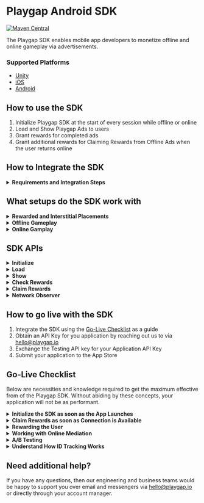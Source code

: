 # Playgap Android SDK

[![Maven Central](https://img.shields.io/maven-central/v/io.playgap/playgap-sdk.svg)](https://central.sonatype.com/artifact/io.playgap/playgap-sdk)

The Playgap SDK enables mobile app developers to monetize offline and online gameplay via advertisements.

### Supported Platforms

- [Unity](https://github.com/playgap/unity-plugin)
- [iOS](https://github.com/playgap/ios-sdk)
- [Android](https://github.com/playgap/android-sdk)

## How to use the SDK

1. Initialize Playgap SDK at the start of every session while offline or online
2. Load and Show Playgap Ads to users
3. Grant rewards for completed ads
4. Grant additional rewards for Claiming Rewards from Offline Ads when the user returns online

## How to Integrate the SDK

<details>
  <summary><b>Requirements and Integration Steps</b></summary>

## Requirements

| Platform | Minimum API Version | Minimum Gradle version|
|----------|---------------------|-----------------------|
| Android  | 21                  | 7.2                   |

## Integration
Playgap SDK is bundled together in an Android Archive (AAR) file that you can use as a dependency for an Android app module.
Unlike JAR files, AAR files can contain Android resources and a manifest file, which lets you bundle in shared resources like layouts and drawables in addition to Kotlin or Java classes and methods.

### Add public Maven distribution to Gradle
Playgap SDK is published on a public Maven distribution [Sonatype Maven Central](https://central.sonatype.com/).

You need to add the `mavenCentral()` maven artefact repository to your `settings.gradle` (if using Gradle version 7+).

```kotlin
dependencyResolutionManagement {
    repositories {
        mavenCentral()
    }
}
```

### Add AAR to Gradle
To add the AAR dependency to your project, import the latest version of the Playgap SDK AAR to your `build.gradle`.  
You're also encouraged to add the Android Advertising ID (AAID) dependency.

If you're using Kotlin DSL `kts`:
```kotlin
android {
    ...
}
dependencies {
    implementation ("io.playgap:playgap-sdk:latestVersion")
    implementation ("com.google.android.gms:play-services-ads-identifier:latestVersion")
}
```

Playgap SDK `latestVersion`: [![Maven Central](https://img.shields.io/maven-central/v/io.playgap/playgap-sdk.svg)](https://central.sonatype.com/artifact/io.playgap/playgap-sdk)  
You can get the `latestVersion` for Android Advertising ID (AAID) dependency on [Google Maven](https://maven.google.com/web/index.html#com.google.android.gms:play-services-ads-identifier).

### Android Manifest

In order for Playgap SDK to work correctly, you need to add the following permissions to your `AndroidManifest.xml`:

```xml
<!-- For getting the Android Advertising ID (AAID) where applicable -->
<uses-permission android:name="com.google.android.gms.permission.AD_ID" />
```

#### Permissions already present in the Playgap SDK's Android Manifest

Other permissions are already added within the Playgap SDK's `AndroidManifest.xml` and you DON'T need to add them explicitly as the manifests will be merged into a common one during build time:
```xml
<!-- For creating HTTP requests -->
<uses-permission android:name="android.permission.INTERNET" />
<!-- For monitoring network state, used for offline/online flow switching -->
<uses-permission android:name="android.permission.ACCESS_NETWORK_STATE" />
<!-- For monitoring network state, used for offline/online flow switching -->
<uses-permission android:name="android.permission.CHANGE_NETWORK_STATE" />
```

</details>

## What setups do the SDK work with <a name="how-to-use"></a>

<details>
  <summary><b>Rewarded and Interstitial Placements</b></summary>
    <p></p>

Playgap Ads can be showed for all ad scenarios (Rewarded and Interstitial) within your app. This includes examples such as:
- A user pressing a button offering 20 in-game currency to watch an ad
- An ad automatically shown after failing to complete a level

**The user must receive a Reward for viewing these ads.**

You can show Playgap Ads in both Rewarded Ad surfacing points and Interstitial Ad surfacing points within the same application. This would cover both cases of User-Initiated and Application-Initiated Ads.

The APIs and Configurable features offered by the SDK allow for the game to have full discretion over the manner in which ads are displayed to the user.

</details>
<details>
  <summary><b>Offline Gameplay</b></summary>
    <p></p>

During offline gameplay, the Playgap SDK can be used to Initialize the SDK, Load, and Show ads, and Check Rewards.

The SDK must be initialized at least once while connected to the internet first to be able to be used for offline sessions.

After this, ads can be shown offline to keep the experience consistent for users, and users should receive rewards for completed offline ads. Ads that complete fully offline are considered Unclaimed. If the user reconnects to the internet while the ad is playing, then the SDK will automatically shift to the Online Flow, and grant the reward as Claimed if the Appsheet is able to be presented during this flow.

Once the user returns to online gameplay, the application should present the user with a dialog to claim the Unclaimed rewards as soon as possible.

On this dialog, upon claiming the reward, the user will be presented with Appsheets associated with the ads that were watched offline. Playgap counts the rewards as Claimed after this Appsheet is dismissed.

It is imperative that the Appsheets are shown, as this is what is counted as a monetizeable event.

We recommend that this dialog is displayed via the Claim Rewards API as soon as the connection is re-established for a user with unclaimed rewards. The Claim Rewards sheet can be launched whenever the user is connected to the internet.

**The user should be rewarded for both completing ads while offline, as well as when they claim rewards while online.**

</details>

<details>
  <summary><b>Online Gamplay</b></summary>
    <p></p>

During online gameplay, the Playgap SDK can be used to Initialize the SDK, Load, and Show ads, and Check Rewards.

In comparison to the offline flow, online ads will display the Appsheet to the user during the flow. If the user loses connection before this point, then it will fallback to the Offline flow.

Ads which are able to display the Appsheet while the user is connected will have their rewards immediately counted as Claimed. Claimed rewards do not require the Claim Reward screen to later be shown while online.

</details>

## SDK APIs <a name="sdk-apis"></a>

<details>
  <summary><b>Initialize</b></summary>

### `PlaygapAds.initialize`

The Initialize API prepares the SDK for use during a user session. To use the it effectively:
1. Call Initialize immediately once the application launches with the correct API Key:
- Use `tj8SxMjJ9Mlya5Nn` for testing to always receive test ads
- Obtain your own API Key [steps to go live](#go-live) with your application
2. Await for Initialization Complete to use the other SDK APIs
3. Avoid calling Initialize multiple times (such as in the Unity Update Loop)

```kotlin
import io.playgap.sdk.PlaygapAds

class YourApplication: Application() {

    override fun onCreate() {
        super.onCreate()
        PlaygapAds.initialize(
            context = this,
            apiKey = "YOUR_API_KEY",
            listener = object : InitializationListener {
                override fun onInitializationError(error: InitError) {
                  Log.e("Initialization failed - ${error.type.description(context)}", error)
                }
    
                override fun onInitialized() {
                  Log.i("Initialization completed")
                }

            }
        )
    }
}
```

</details>

<details>
  <summary><b>Load</b></summary>

### `PlaygapAds.loadRewarded`

The LoadRewarded API prepares a fullscreen ad to be shown during the user session. To use the it effectively:
1. Call LoadRewarded before you need to show an Ad
2. Await for a successful LoadComplete to return a single-use Playgap Ad

```kotlin
var loadedAd: PlaygapAd?


PlaygapAds.loadRewarded(
    context = context,
    listener = object : LoadListener {
        override fun onLoadFailed(error: LoadError) {
            Log.e("Load failed - ${error.type.description(context)}", error)
        }
  
        override fun onLoaded(ad: PlaygapAd) {
            loadedAd = ad
            Log.i("Load successful triggered with id: ${ad.objectId}")
        }
    }
)
```

</details>

<details>
  <summary><b>Show</b></summary>

### `PlaygapAds.show`

The Show API prepares a fullscreen ad to be shown during the user session. To use the it effectively:
1. Ensure LoadRewarded returned a Playgap Ad
2. Call Show when you want to show a Fullscreen Ad
3. Reward the user for completing the Ad
- Offline: Only `onShowCompleted` will be triggered
- Online: Both `onUserClaimedReward` and `onShowCompleted` will be triggered
4. Resume normal app operation when either `onShowSkipped` or `onShowCompleted` is triggered


```kotlin
val ad = loadedAd ?: return

PlaygapAds.show(
    context = context,
    ad = ad, 
    listener = object : ShowListener {
        override fun onShowFailed(error: ShowError) {
          Log.e("Show failed - ${error.type.description(context)}", error)
        }
      
        override fun onShowSkipped() {
          Log.i("Show skipped by user")
        }
      
        override fun onShowImpression(impressionId: String) {
          Log.i("Show impression")
        }
      
        override fun onShowPlaybackEvent(event: PlaybackEvent) {
          Log.i("Show playback event - $event")
        }
      
        override fun onShowCompleted(reward: Reward) {
          Log.i("The video ad was closed")
        }
      
        override fun onUserClaimedReward(reward: Reward) {
          Log.i("User claimed reward")
        }
    }
)
```

</details>

<details>
  <summary><b>Check Rewards</b></summary>


### `PlaygapAds.checkRewards` <a name="check-rewards"></a>

The CheckRewards API is a utility function to understand the internal state of Rewards in the SDK. To use the it effectively:
1. Read the "Understand How ID Tracking Works" under [Go-Live Checklist](#go-live-checklist)
2. Test and Trigger the scenarios mentioned in this section through your application code
3. Display a UI button within your application when the user has unclaimed rewards and is connected to the internet

```kotlin
val rewards = PlaygapAds.checkRewards()
Log.i("Unclaimed rewards ${rewards.unclaimed}")
Log.i("Claimed rewards ${rewards.claimed}")

if (!rewards.unclaimed.isEmpty) {
  // Show UI button with amount of Unclaimed rewards
}
```

</details>

<details>
  <summary><b>Claim Rewards</b></summary>

### `PlaygapAds.claimRewards`<a name="claim-rewards"></a>

The ClaimRewards API is used to present a Dialog to the user which allows them to Claim their Unclaimed Rewards when they return online. To use the it effectively:
1. Read and Understand what Unclaimed Rewards are under [PlaygapAds.CheckRewards](#check-rewards)
2. Call ClaimRewards as soon as possible once a user establishes internet connection (see [PlaygapAds.NetworkObserver](#network-observer))

```kotlin
PlaygapAds.claimRewards(
    context = activity,
    listener = object : ClaimRewardsListener {
        override fun onRewardScreenShown() {
            Log.i("Claim reward screen shown")
        }
    
        override fun onRewardScreenFailed(error: ClaimRewardError) {
            Log.e("Claim reward screen failed - ${error.type.description(context)}", error)
        }
    
        override fun onRewardScreenClosed() {
            Log.i("Claim reward screen closed")
        }
    
        override fun onStoreClick() {
            Log.i("Google Play store app sheet clicked")
        }
    
        override fun onUserClaimedReward(reward: Reward) {
            Log.i("User claimed reward")
        }
    }
)
```

</details>

<details>
  <summary><b>Network Observer</b></summary>

### `PlaygapAds.networkObserver`<a name="network-observer"></a>

The Network Observer is a utility which exposes the connection state of the user and provides updates the moment that a connection change occurs. To use it effectively:
1. Attach an observer to it when the application launches
2. Call [PlaygapAds.ClaimRewards](#claim-rewards) as soon possible in the Application Flow when the Network Observer produces a `true` value (meaning the user has reconnected to the internet)

```kotlin
import io.playgap.sdk.PlaygapAds

class YourApplication: Application() {
    
    var isUserConnected: Boolean = true

    override fun onCreate() {
        super.onCreate()
        PlaygapAds.networkObserver(
            context = this,
            observer = object: NetworkObserver {
                override fun onNetworkChange(isConnected: Boolean) {
                    isUserConnected = isConnected
                    Log.i("Is connected to network ${isConnected}")
                }
            }
        )
    }
}
```

</details>

## How to go live with the SDK <a name="go-live"></a>

1. Integrate the SDK using the [Go-Live Checklist](#go-live-checklist) as a guide
2. Obtain an API Key for you application by reaching out us to via hello@playgap.io
3. Exchange the Testing API key for your Application API Key
4. Submit your application to the App Store

## Go-Live Checklist <a name="go-live-checklist"></a>

Below are necessities and knowledge required to get the maximum effective from of the Playgap SDK. Without abiding by these concepts, your application will not be as performant.

<details>
  <summary><b>Initialize the SDK as soon as the App Launches</b></summary>
    <p></p>

When your application launches, initialize the Playgap SDK immediately.

It is a common user behavior to disconnect from the internet during the first few seconds of gameplay. It's vital to use this window of opportunity to ensure that the Playgap SDK can use this opportunity to prepare and update ads to present to the user while offline.

</details>

<details>
  <summary><b>Claim Rewards as soon as Connection is Available</b></summary>
    <p></p>

The Network API gives access to the moment a user reconnects to the internet. This should be done through a combination of:
- Automatically displaying the Claim rewards screen once the user reconnections
- And; Displaying a UI button within the application showing the amount of unclaimed rewards

Displaying users with the opportunity to install the ad while online is required to generate revenue. Therefore, it is important that the Claim Rewards Dialog is displayed to users when they have claimed rewards while offline, and while the connection to a network is established.

The amount of unclaimed rewards can be accessed via the Check Rewards API after the SDK has been initialized successfully.

</details>

<details>
  <summary><b>Rewarding the User</b></summary>
    <p></p>

Ensure that the user receives rewards both for completing offline views as well as reclaiming rewards online.

Decent rewards must be given to the user, otherwise they will not be incentivized to complete ads or claim rewards when available.

It's also quite important to give users an indication of what they've been rewarded with. This is most commonly done through simple animations after the Claim Rewards screen closes.

</details>

<details>
  <summary><b>Working with Online Mediation</b></summary>
    <p></p>

If your application is integrated with any Online Mediation SDK, such as MAX, LevelPlay, or AdMob, then you should implement the following:
1. When the user is online, call Playgap to Show Ads only when Mediation fails to Load a suitable ad
2. When the user is offline, only call Playgap to Show Ads, even if an ad was loaded from Online Mediation before the user goes offline.
- Online Mediation SDKs assume that the user is connected to the internet when watching an ad, which will cause breaking flows within your application

</details>

<details>
  <summary><b>A/B Testing</b></summary>
    <p></p>

Where possible, it's important to A/B test your application's integration with Playgap where possible for two reasons:
- If there are any errors in the integration, then the integration can be resolved prior full rollout
- When the integration is valid, it will be possible to see the overall growth of revenue of all user segments

The expectation is that there will be overall revenue growth of your Online user segment, as well as direct revenue growth from the Offline user segment.

</details>

<details>
  <summary><b>Understand How ID Tracking Works</b></summary>
    <p></p>

The Playgap SDK outputs certain identifiers on:

- The Loaded Playgap Ad => Object ID
- The Impression once the ad is shown => Impression ID
- The Reward collected offline when the ad completes => Reward ID
    - If the user was offline, the Playgap SDK considers this an "Unclaimed" Reward
    - If the user was online, the Playgap SDK considers this an "Claimed" Reward
- The Claimed Reward once the user returns online => Reward ID
    - At this stage, the Playgap SDK considers this a "Claimed" Reward

All of these IDs will be identical at the different stages of the ad lifecycle, and are exposed via the SDK APIs. These can be used for any purpose, such as **event tracking, fraud prevention, or unique rewarding solutions.**

The PlaygapAds.CheckRewards API can used to check both claimed and unclaimed rewards:

- Claimed rewards are all of the Reward IDs the user has received since the most recent update of the Playgap SDK
- Unclaimed rewards are all of the rewards from advertisements which have not yet been claimed from the Claim Rewards Dialog

</details>

## Need additional help?

If you have any questions, then our engineering and business teams would be happy to support you over email and messengers via hello@playgap.io or directly through your account manager.
